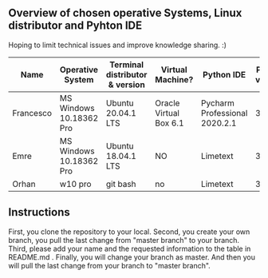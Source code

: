 ## Overview of chosen operative Systems, Linux distributor and Pyhton IDE
Hoping to limit technical issues and improve knowledge sharing. :)

Name | Operative System | Terminal distributor & version | Virtual Machine? | Python IDE | Pyhton version | Other | Updated |
--- | --- | --- | --- | --- | --- | --- | --- |
Francesco | MS Windows 10.18362 Pro | Ubuntu 20.04.1 LTS | Oracle Virtual Box 6.1 | Pycharm Professional 2020.2.1 | 3.7.9 | not reccomending WSL | 12/9/20 |
Emre      | MS Windows 10.18362 Pro | Ubuntu 18.04.1 LTS | NO                     | Limetext                | 3.6   | No                  | 11/9/20 |
Orhan     | w10 pro                 | git bash           | no                     | Limetext                | 3.6   | No                  | 11/9/20 |



## Instructions
First, you clone the repository to your local.
Second, you create your own branch, you pull the last change from "master branch" to your branch.
Third, please add your name and the requested information to the table in README.md .
Finally, you will change your branch as master. And then you will pull the last change from your branch to "master branch".
 
